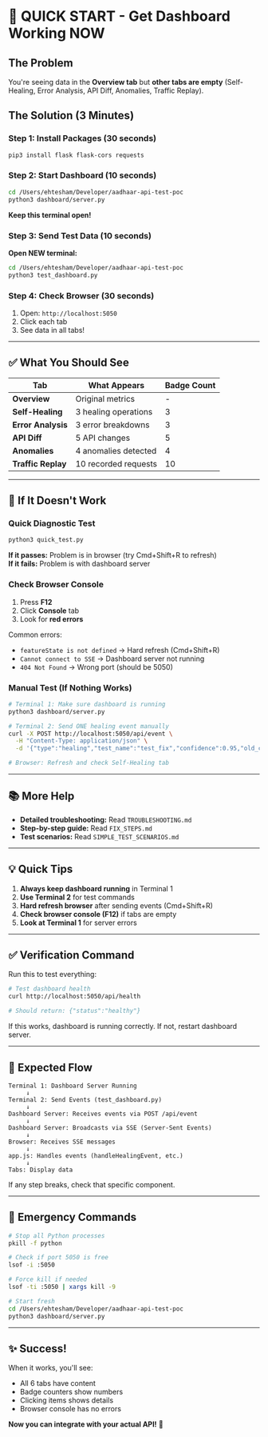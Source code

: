 # 🚀 QUICK START - Get Dashboard Working NOW

## The Problem
You're seeing data in the **Overview tab** but **other tabs are empty** (Self-Healing, Error Analysis, API Diff, Anomalies, Traffic Replay).

## The Solution (3 Minutes)

### Step 1: Install Packages (30 seconds)
```bash
pip3 install flask flask-cors requests
```

### Step 2: Start Dashboard (10 seconds)
```bash
cd /Users/ehtesham/Developer/aadhaar-api-test-poc
python3 dashboard/server.py
```
**Keep this terminal open!**

### Step 3: Send Test Data (10 seconds)
**Open NEW terminal:**
```bash
cd /Users/ehtesham/Developer/aadhaar-api-test-poc
python3 test_dashboard.py
```

### Step 4: Check Browser (30 seconds)
1. Open: `http://localhost:5050`
2. Click each tab
3. See data in all tabs!

---

## ✅ What You Should See

| Tab | What Appears | Badge Count |
|-----|-------------|-------------|
| **Overview** | Original metrics | - |
| **Self-Healing** | 3 healing operations | 3 |
| **Error Analysis** | 3 error breakdowns | 3 |
| **API Diff** | 5 API changes | 5 |
| **Anomalies** | 4 anomalies detected | 4 |
| **Traffic Replay** | 10 recorded requests | 10 |

---

## 🐛 If It Doesn't Work

### Quick Diagnostic Test
```bash
python3 quick_test.py
```

**If it passes:** Problem is in browser (try Cmd+Shift+R to refresh)  
**If it fails:** Problem is with dashboard server

### Check Browser Console
1. Press **F12**
2. Click **Console** tab
3. Look for **red errors**

Common errors:
- `featureState is not defined` → Hard refresh (Cmd+Shift+R)
- `Cannot connect to SSE` → Dashboard server not running
- `404 Not Found` → Wrong port (should be 5050)

### Manual Test (If Nothing Works)
```bash
# Terminal 1: Make sure dashboard is running
python3 dashboard/server.py

# Terminal 2: Send ONE healing event manually
curl -X POST http://localhost:5050/api/event \
  -H "Content-Type: application/json" \
  -d '{"type":"healing","test_name":"test_fix","confidence":0.95,"old_code":"old","new_code":"new","diff":{"before":"old","after":"new"}}'

# Browser: Refresh and check Self-Healing tab
```

---

## 📚 More Help

- **Detailed troubleshooting:** Read `TROUBLESHOOTING.md`
- **Step-by-step guide:** Read `FIX_STEPS.md`
- **Test scenarios:** Read `SIMPLE_TEST_SCENARIOS.md`

---

## 💡 Quick Tips

1. **Always keep dashboard running** in Terminal 1
2. **Use Terminal 2** for test commands
3. **Hard refresh browser** after sending events (Cmd+Shift+R)
4. **Check browser console (F12)** if tabs are empty
5. **Look at Terminal 1** for server errors

---

## ✅ Verification Command

Run this to test everything:

```bash
# Test dashboard health
curl http://localhost:5050/api/health

# Should return: {"status":"healthy"}
```

If this works, dashboard is running correctly. If not, restart dashboard server.

---

## 🎯 Expected Flow

```
Terminal 1: Dashboard Server Running
     ↓
Terminal 2: Send Events (test_dashboard.py)
     ↓
Dashboard Server: Receives events via POST /api/event
     ↓
Dashboard Server: Broadcasts via SSE (Server-Sent Events)
     ↓
Browser: Receives SSE messages
     ↓
app.js: Handles events (handleHealingEvent, etc.)
     ↓
Tabs: Display data
```

If any step breaks, check that specific component.

---

## 🚨 Emergency Commands

```bash
# Stop all Python processes
pkill -f python

# Check if port 5050 is free
lsof -i :5050

# Force kill if needed
lsof -ti :5050 | xargs kill -9

# Start fresh
cd /Users/ehtesham/Developer/aadhaar-api-test-poc
python3 dashboard/server.py
```

---

## ✨ Success!

When it works, you'll see:
- All 6 tabs have content
- Badge counters show numbers
- Clicking items shows details
- Browser console has no errors

**Now you can integrate with your actual API!** 🎉
